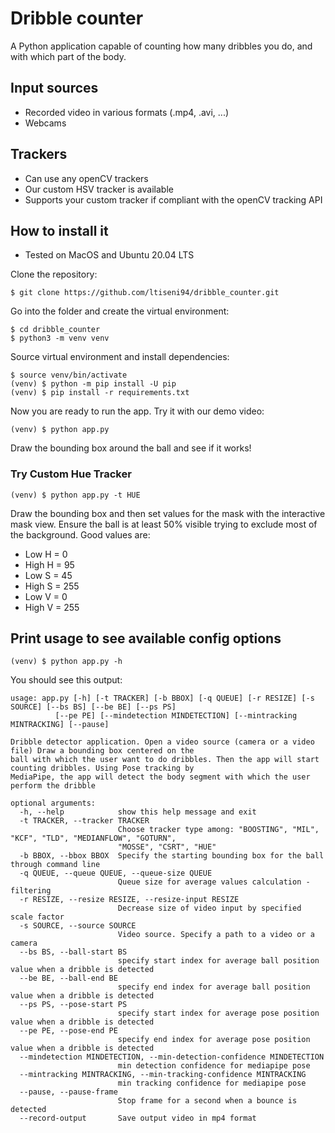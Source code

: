 # Dribble counter

A Python application capable of counting how many dribbles you do, and with which part
of the body.

## Input sources

- Recorded video in various formats (.mp4, .avi, ...)
- Webcams

## Trackers

- Can use any openCV trackers
- Our custom HSV tracker is available
- Supports your custom tracker if compliant with the openCV tracking API

## How to install it

- Tested on MacOS and Ubuntu 20.04 LTS

Clone the repository:
    
    $ git clone https://github.com/ltiseni94/dribble_counter.git

Go into the folder and create the virtual environment:
    
    $ cd dribble_counter
    $ python3 -m venv venv

Source virtual environment and install dependencies:
    
    $ source venv/bin/activate
    (venv) $ python -m pip install -U pip
    (venv) $ pip install -r requirements.txt

Now you are ready to run the app. Try it with our demo video:

    (venv) $ python app.py

Draw the bounding box around the ball and see if it works!

### Try Custom Hue Tracker

    (venv) $ python app.py -t HUE

Draw the bounding box and then set values for the mask with the interactive
mask view. Ensure the ball is at least 50% visible trying to exclude most of the
background. Good values are:
- Low H = 0
- High H = 95
- Low S = 45
- High S = 255
- Low V = 0
- High V = 255

## Print usage to see available config options
    
    (venv) $ python app.py -h

You should see this output:

    usage: app.py [-h] [-t TRACKER] [-b BBOX] [-q QUEUE] [-r RESIZE] [-s SOURCE] [--bs BS] [--be BE] [--ps PS]
              [--pe PE] [--mindetection MINDETECTION] [--mintracking MINTRACKING] [--pause]

    Dribble detector application. Open a video source (camera or a video file) Draw a bounding box centered on the
    ball with which the user want to do dribbles. Then the app will start counting dribbles. Using Pose tracking by
    MediaPipe, the app will detect the body segment with which the user perform the dribble
    
    optional arguments:
      -h, --help            show this help message and exit
      -t TRACKER, --tracker TRACKER
                            Choose tracker type among: "BOOSTING", "MIL", "KCF", "TLD", "MEDIANFLOW", "GOTURN",
                            "MOSSE", "CSRT", "HUE"
      -b BBOX, --bbox BBOX  Specify the starting bounding box for the ball through command line
      -q QUEUE, --queue QUEUE, --queue-size QUEUE
                            Queue size for average values calculation - filtering
      -r RESIZE, --resize RESIZE, --resize-input RESIZE
                            Decrease size of video input by specified scale factor
      -s SOURCE, --source SOURCE
                            Video source. Specify a path to a video or a camera
      --bs BS, --ball-start BS
                            specify start index for average ball position value when a dribble is detected
      --be BE, --ball-end BE
                            specify end index for average ball position value when a dribble is detected
      --ps PS, --pose-start PS
                            specify start index for average pose position value when a dribble is detected
      --pe PE, --pose-end PE
                            specify end index for average pose position value when a dribble is detected
      --mindetection MINDETECTION, --min-detection-confidence MINDETECTION
                            min detection confidence for mediapipe pose
      --mintracking MINTRACKING, --min-tracking-confidence MINTRACKING
                            min tracking confidence for mediapipe pose
      --pause, --pause-frame
                            Stop frame for a second when a bounce is detected
      --record-output       Save output video in mp4 format
